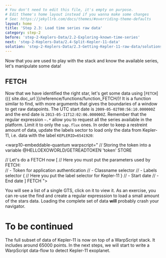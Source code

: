 ```yaml
---
# You don't need to edit this file, it's empty on purpose.
# Edit theme's home layout instead if you wanna make some changes
# See: https://jekyllrb.com/docs/themes/#overriding-theme-defaults
layout: home
title: 'Step 2.3: Load time series raw data'
category: step-2
before: 'step-2-Keplers-Data/2.2-Exploring-known-time-series'
next: 'step-2-Keplers-Data/2.4-Split-Kepler-11-data'
solution: 'step-2-Keplers-Data/2.3-Getting-Kepler-11-raw-data/solutions'
---
```


Now that you are used to play with the stack and know the available series, let's manipulate some data!

## FETCH 

Now that we have identified the right star, let's get some data using [`FETCH`]({{ site.doc_url }}/reference/functions/function_FETCH/)! It is a function similar to find, with more arguments that gives the boundaries of a window to get raw datapoints. The UTC start date is `2009-05-02T00:56:10.000000Z` and the end date is `2013-05-11T12:02:06.000000Z`. Remember that the regular expression `~.*` allow you to request all the series available in the platform. Limit it to only the `sap.flux` ones. In order to keep a restreint amount of data, update the labels sector to load only the data from Kepler-11, i.e. data with the label `KEPLERID=6541920`:

<warp10-embeddable-quantum warpscript="
// Storing the token into a variable
@HELLOEXOWORLD/GETREADTOKEN 'token' STORE 

// Let's do a FETCH now
[
    // Here you must put the parameters used by FETCH:  
    // - Token for application authentication
    // - Classname selector
    // - Labels selector
    { 
        // Here you put the label selector for Kepler-11
    } 
    // - Start date
    // - End date
]
FETCH
">
</warp10-embeddable-quantum>

You will see a list of a single GTS, click on it to view it. As an exercise, you can re-use the find and create a regular expresssion to load a small amount of the stars data. Loading the complete set of data **will** probably crash your navigator.

# To be continued

The full subset of data of Kepler-11 is now on top of a WarpScript stack. It includes around 65000 points. In the next steps, we will start to write a WarpScript data-flow to detect Kepler-11 exoplanet.